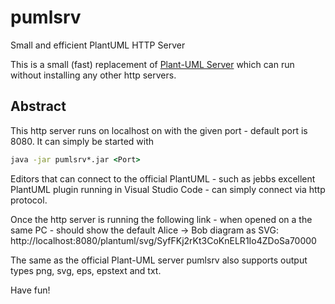 # pumlsrv
Small and efficient PlantUML HTTP Server

This is a small (fast) replacement of [Plant-UML Server](https://github.com/plantuml/plantuml-server) which can run without installing any other http servers.

## Abstract
This http server runs on localhost on with the given port - default port is 8080. It can simply be started with
```cmd
java -jar pumlsrv*.jar <Port>
```

Editors that can connect to the official PlantUML - such as jebbs excellent PlantUML plugin running in Visual Studio Code - can simply connect via http protocol.

Once the http server is running the following link - when opened on a the same PC - should show the default Alice -> Bob diagram as SVG:
http://localhost:8080/plantuml/svg/SyfFKj2rKt3CoKnELR1Io4ZDoSa70000

The same as the official Plant-UML server pumlsrv also supports output types png, svg, eps, epstext and txt.

Have fun!

